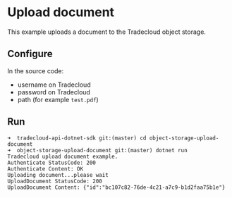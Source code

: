 # Upload document

This example uploads a document to the Tradecloud object storage.

## Configure

In the source code:
- username on Tradecloud
- password on Tradecloud
- path (for example `test.pdf`)

## Run

```
➜  tradecloud-api-dotnet-sdk git:(master) cd object-storage-upload-document 
➜  object-storage-upload-document git:(master) dotnet run
Tradecloud upload document example.
Authenticate StatusCode: 200
Authenticate Content: OK
Uploading document...please wait
UploadDocument StatusCode: 200
UploadDocument Content: {"id":"bc107c82-76de-4c21-a7c9-b1d2faa75b1e"}
```